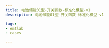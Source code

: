 ```yaml
---
title: 电池储能01型-开关函数-标准化模型-v1
description: 电池储能01型-开关函数-标准化模型-v1

tags:
- emtlab
- cases

---
```


<!-- import DocCardList from '@theme/DocCardList';

<DocCardList /> -->